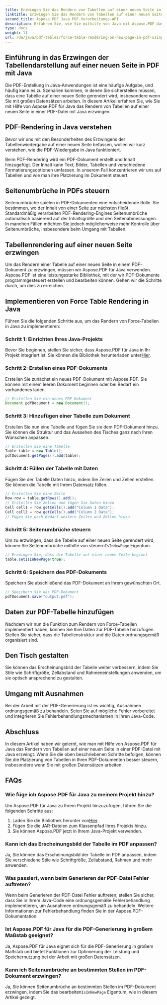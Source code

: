 ```yaml
---
title: Erzwingen Sie das Rendern von Tabellen auf einer neuen Seite in PDF mit Java
linktitle: Erzwingen Sie das Rendern von Tabellen auf einer neuen Seite in PDF mit Java
second_title: Aspose.PDF Java PDF-Verarbeitungs-API
description: Erfahren Sie, wie Sie mithilfe von Java mit Aspose.PDF das Rendern von Tabellen auf einer neuen Seite in PDF erzwingen. Diese Schritt-für-Schritt-Anleitung enthält Quellcode und Expertentipps für die präzise Formatierung von PDF-Dokumenten.
type: docs
weight: 11
url: /de/java/pdf-tables/force-table-rendering-on-new-page-in-pdf-using-java/
---
```


## Einführung in das Erzwingen der Tabellendarstellung auf einer neuen Seite in PDF mit Java

Die PDF-Erstellung in Java-Anwendungen ist eine häufige Aufgabe, und häufig kann es zu Szenarien kommen, in denen Sie sicherstellen müssen, dass eine Tabelle auf einer neuen Seite gerendert wird, insbesondere wenn Sie mit großen Datensätzen arbeiten. In diesem Artikel erfahren Sie, wie Sie mit Hilfe von Aspose.PDF für Java das Rendern von Tabellen auf einer neuen Seite in einer PDF-Datei mit Java erzwingen.

## PDF-Rendering in Java verstehen

Bevor wir uns mit den Besonderheiten des Erzwingens der Tabellenwiedergabe auf einer neuen Seite befassen, wollen wir kurz verstehen, wie die PDF-Wiedergabe in Java funktioniert.

Beim PDF-Rendering wird ein PDF-Dokument erstellt und Inhalt hinzugefügt. Der Inhalt kann Text, Bilder, Tabellen und verschiedene Formatierungsoptionen umfassen. In unserem Fall konzentrieren wir uns auf Tabellen und wie man ihre Platzierung im Dokument steuert.

## Seitenumbrüche in PDFs steuern

Seitenumbrüche spielen in PDF-Dokumenten eine entscheidende Rolle. Sie bestimmen, wo der Inhalt von einer Seite zur nächsten fließt. Standardmäßig verarbeiten PDF-Rendering-Engines Seitenumbrüche automatisch basierend auf der Inhaltsgröße und den Seitenabmessungen. In manchen Fällen möchten Sie jedoch möglicherweise mehr Kontrolle über Seitenumbrüche, insbesondere beim Umgang mit Tabellen.

## Tabellenrendering auf einer neuen Seite erzwingen

Um das Rendern einer Tabelle auf einer neuen Seite in einem PDF-Dokument zu erzwingen, müssen wir Aspose.PDF für Java verwenden. Aspose.PDF ist eine leistungsstarke Bibliothek, mit der wir PDF-Dokumente programmgesteuert erstellen und bearbeiten können. Gehen wir die Schritte durch, um dies zu erreichen.

## Implementieren von Force Table Rendering in Java

Führen Sie die folgenden Schritte aus, um das Rendern von Force-Tabellen in Java zu implementieren:

### Schritt 1: Einrichten Ihres Java-Projekts

 Bevor Sie beginnen, stellen Sie sicher, dass Aspose.PDF für Java in Ihr Projekt integriert ist. Sie können die Bibliothek herunterladen unter[Hier](https://releases.aspose.com/pdf/java/).

### Schritt 2: Erstellen eines PDF-Dokuments

Erstellen Sie zunächst ein neues PDF-Dokument mit Aspose.PDF. Sie können mit einem leeren Dokument beginnen oder bei Bedarf ein vorhandenes laden.

```java
// Erstellen Sie ein neues PDF-Dokument
Document pdfDocument = new Document();
```

### Schritt 3: Hinzufügen einer Tabelle zum Dokument

Erstellen Sie nun eine Tabelle und fügen Sie sie dem PDF-Dokument hinzu. Sie können die Struktur und das Aussehen des Tisches ganz nach Ihren Wünschen anpassen.

```java
// Erstellen Sie eine Tabelle
Table table = new Table();
pdfDocument.getPages().add(table);
```

### Schritt 4: Füllen der Tabelle mit Daten

Fügen Sie der Tabelle Daten hinzu, indem Sie Zeilen und Zellen erstellen. Sie können die Tabelle mit Ihrem Datensatz füllen.

```java
// Erstellen Sie eine Zeile
Row row = table.getRows().add();
// Erstellen Sie Zellen und fügen Sie Daten hinzu
Cell cell1 = row.getCells().add("Column 1 Data");
Cell cell2 = row.getCells().add("Column 2 Data");
// Fügen Sie nach Bedarf weitere Zeilen und Zellen hinzu
```

### Schritt 5: Seitenumbrüche steuern

 Um zu erzwingen, dass die Tabelle auf einer neuen Seite gerendert wird, können Sie Seitenumbrüche mithilfe von steuern`IsInNewPage` Eigentum.

```java
// Erzwingen Sie, dass die Tabelle auf einer neuen Seite beginnt
table.setIsInNewPage(true);
```

### Schritt 6: Speichern des PDF-Dokuments

Speichern Sie abschließend das PDF-Dokument an Ihrem gewünschten Ort.

```java
// Speichern Sie das PDF-Dokument
pdfDocument.save("output.pdf");
```

## Daten zur PDF-Tabelle hinzufügen

Nachdem wir nun die Funktion zum Rendern von Force-Tabellen implementiert haben, können Sie Ihre Daten zur PDF-Tabelle hinzufügen. Stellen Sie sicher, dass die Tabellenstruktur und die Daten ordnungsgemäß organisiert sind.

## Den Tisch gestalten

Sie können das Erscheinungsbild der Tabelle weiter verbessern, indem Sie Stile wie Schriftgröße, Zellabstand und Rahmeneinstellungen anwenden, um sie optisch ansprechend zu gestalten.

## Umgang mit Ausnahmen

Bei der Arbeit mit der PDF-Generierung ist es wichtig, Ausnahmen ordnungsgemäß zu behandeln. Seien Sie auf mögliche Fehler vorbereitet und integrieren Sie Fehlerbehandlungsmechanismen in Ihren Java-Code.

## Abschluss

In diesem Artikel haben wir gelernt, wie man mit Hilfe von Aspose.PDF für Java das Rendern von Tabellen auf einer neuen Seite in einer PDF-Datei mit Java erzwingt. Wenn Sie die oben beschriebenen Schritte befolgen, können Sie die Platzierung von Tabellen in Ihren PDF-Dokumenten besser steuern, insbesondere wenn Sie mit großen Datensätzen arbeiten.

## FAQs

### Wie füge ich Aspose.PDF für Java zu meinem Projekt hinzu?

Um Aspose.PDF für Java zu Ihrem Projekt hinzuzufügen, führen Sie die folgenden Schritte aus:
1.  Laden Sie die Bibliothek herunter von[Hier](https://releases.aspose.com/pdf/java/).
2. Fügen Sie die JAR-Dateien zum Klassenpfad Ihres Projekts hinzu.
3. Sie können Aspose.PDF jetzt in Ihrem Java-Projekt verwenden.

### Kann ich das Erscheinungsbild der Tabelle im PDF anpassen?

Ja, Sie können das Erscheinungsbild der Tabelle im PDF anpassen, indem Sie verschiedene Stile wie Schriftgröße, Zellabstand, Rahmen und mehr anwenden.

### Was passiert, wenn beim Generieren der PDF-Datei Fehler auftreten?

Wenn beim Generieren der PDF-Datei Fehler auftreten, stellen Sie sicher, dass Sie in Ihrem Java-Code eine ordnungsgemäße Fehlerbehandlung implementieren, um Ausnahmen ordnungsgemäß zu behandeln. Weitere Informationen zur Fehlerbehandlung finden Sie in der Aspose.PDF-Dokumentation.

### Ist Aspose.PDF für Java für die PDF-Generierung in großem Maßstab geeignet?

Ja, Aspose.PDF für Java eignet sich für die PDF-Generierung in großem Maßstab und bietet Funktionen zur Optimierung der Leistung und Speichernutzung bei der Arbeit mit großen Datensätzen.

### Kann ich Seitenumbrüche an bestimmten Stellen im PDF-Dokument erzwingen?

 Ja, Sie können Seitenumbrüche an bestimmten Stellen im PDF-Dokument erzwingen, indem Sie das bearbeiten`IsInNewPage` Eigentum, wie in diesem Artikel gezeigt.